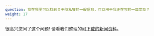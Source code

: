 ```yaml
---
question: 我在哪里可以找到关于隐私獾的一般信息，可以用于我正在写的一篇文章？
weight: 17
---
```


很高兴您问了这个问题! 请看我们整理的[可下载的新闻资料](/files/pb_journalist_1_pager.pdf)。
